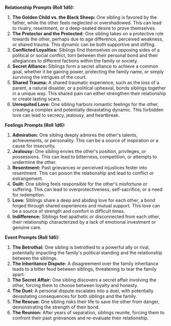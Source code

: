 **Relationship Prompts (Roll 1d6):**

1. **The Golden Child vs. the Black Sheep:** One sibling is favored by the father, while the other feels neglected or overshadowed. This can lead to rivalry, resentment, or a deep-seated desire to prove themselves.
2. **The Protector and the Protected:** One sibling takes on a protective role towards the other, perhaps due to age difference, perceived weakness, or shared trauma. This dynamic can be both supportive and stifling.
3. **Conflicted Loyalties:** Siblings find themselves on opposing sides of a political or social conflict, torn between their personal bond and their allegiances to different factions within the family or society.
4. **Secret Alliance:** Siblings form a secret alliance to achieve a common goal, whether it be gaining power, protecting the family name, or simply surviving the intrigues of the court.
5. **Shared Trauma:** A shared traumatic experience, such as the loss of a parent, a natural disaster, or a political upheaval, bonds siblings together in a unique way. This shared pain can either strengthen their relationship or create lasting scars.
6. **Unrequited Love:** One sibling harbors romantic feelings for the other, creating a complex and potentially devastating dynamic. This forbidden love can lead to secrecy, jealousy, and heartbreak.

**Feelings Prompts (Roll 1d6):**

1. **Admiration:** One sibling deeply admires the other's talents, achievements, or personality. This can be a source of inspiration or a cause for insecurity.
2. **Jealousy:** One sibling envies the other's position, privileges, or possessions. This can lead to bitterness, competition, or attempts to undermine the other.
3. **Resentment:** Past grievances or perceived injustices fester into resentment. This can poison the relationship and lead to conflict or estrangement.
4. **Guilt:** One sibling feels responsible for the other's misfortune or suffering. This can lead to overprotectiveness, self-sacrifice, or a need for redemption.
5. **Love:** Siblings share a deep and abiding love for each other, a bond forged through shared experiences and mutual support. This love can be a source of strength and comfort in difficult times.
6. **Indifference:** Siblings feel apathetic or disconnected from each other, their relationship characterized by a lack of emotional investment or genuine care.

**Event Prompts (Roll 1d6):**

1. **The Betrothal:** One sibling is betrothed to a powerful ally or rival, potentially impacting the family's political standing and the relationship between the siblings.
2. **The Inheritance Dispute:** A disagreement over the family inheritance leads to a bitter feud between siblings, threatening to tear the family apart.
3. **The Secret Affair:** One sibling discovers a secret affair involving the other, forcing them to choose between loyalty and honesty.
4. **The Duel:** A personal dispute escalates into a duel, with potentially devastating consequences for both siblings and the family.
5. **The Rescue:** One sibling risks their life to save the other from danger, demonstrating the strength of their bond.
6. **The Reunion:** After years of separation, siblings reunite, forcing them to confront their past grievances and re-evaluate their relationship.